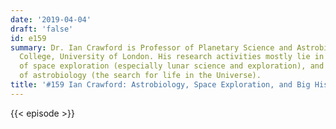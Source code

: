 ```yaml
---
date: '2019-04-04'
draft: 'false'
id: e159
summary: Dr. Ian Crawford is Professor of Planetary Science and Astrobiology at Birkbeck
  College, University of London. His research activities mostly lie in the fields
  of space exploration (especially lunar science and exploration), and the science
  of astrobiology (the search for life in the Universe).
title: '#159 Ian Crawford: Astrobiology, Space Exploration, and Big History'
---
```

{{< episode >}}
